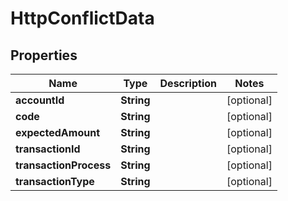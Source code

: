 

# HttpConflictData


## Properties

| Name | Type | Description | Notes |
|------------ | ------------- | ------------- | -------------|
|**accountId** | **String** |  |  [optional] |
|**code** | **String** |  |  [optional] |
|**expectedAmount** | **String** |  |  [optional] |
|**transactionId** | **String** |  |  [optional] |
|**transactionProcess** | **String** |  |  [optional] |
|**transactionType** | **String** |  |  [optional] |



